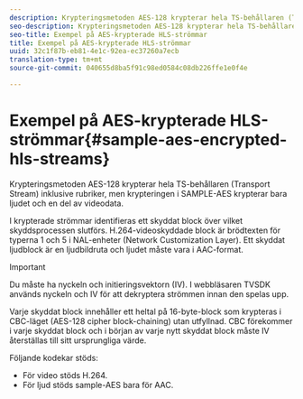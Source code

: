 ```yaml
---
description: Krypteringsmetoden AES-128 krypterar hela TS-behållaren (Transport Stream) inklusive rubriker, men krypteringen i SAMPLE-AES krypterar bara ljudet och en del av videodata.
seo-description: Krypteringsmetoden AES-128 krypterar hela TS-behållaren (Transport Stream) inklusive rubriker, men krypteringen i SAMPLE-AES krypterar bara ljudet och en del av videodata.
seo-title: Exempel på AES-krypterade HLS-strömmar
title: Exempel på AES-krypterade HLS-strömmar
uuid: 32c1f87b-eb81-4e1c-92ea-ec37260a7ecb
translation-type: tm+mt
source-git-commit: 040655d8ba5f91c98ed0584c08db226ffe1e0f4e

---
```



# Exempel på AES-krypterade HLS-strömmar{#sample-aes-encrypted-hls-streams}

Krypteringsmetoden AES-128 krypterar hela TS-behållaren (Transport Stream) inklusive rubriker, men krypteringen i SAMPLE-AES krypterar bara ljudet och en del av videodata.

I krypterade strömmar identifieras ett skyddat block över vilket skyddsprocessen slutförs. H.264-videoskyddade block är brödtexten för typerna 1 och 5 i NAL-enheter (Network Customization Layer). Ett skyddat ljudblock är en ljudbildruta och ljudet måste vara i AAC-format.

>[!IMPORTANT]
>
>Du måste ha nyckeln och initieringsvektorn (IV). I webbläsaren TVSDK används nyckeln och IV för att dekryptera strömmen innan den spelas upp.

Varje skyddat block innehåller ett heltal på 16-byte-block som krypteras i CBC-läget (AES-128 cipher block-chaining) utan utfyllnad. CBC förekommer i varje skyddat block och i början av varje nytt skyddat block måste IV återställas till sitt ursprungliga värde.

Följande kodekar stöds:

* För video stöds H.264.
* För ljud stöds sample-AES bara för AAC.

